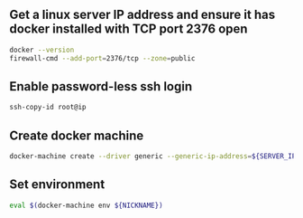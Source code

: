 ## Get a linux server IP address and ensure it has docker installed with TCP port 2376 open
```sh
docker --version
firewall-cmd --add-port=2376/tcp --zone=public
```

## Enable password-less ssh login
```sh
ssh-copy-id root@ip
```

## Create docker machine
```sh
docker-machine create --driver generic --generic-ip-address=${SERVER_IP} --generic-ssh-key ~/.ssh/id_rsa --generic-ssh-user ${SERVER_USER} ${NICKNAME}
```

## Set environment
```sh
eval $(docker-machine env ${NICKNAME})
```
